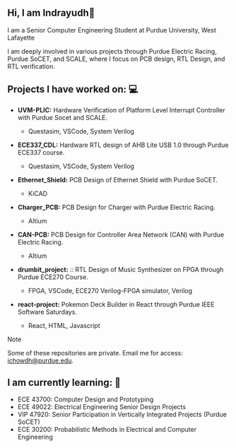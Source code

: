 ## Hi, I am Indrayudh👋
I am a Senior Computer Engineering Student at Purdue University, West Lafayette

I am deeply involved in various projects through Purdue Electric Racing, Purdue SoCET, and SCALE, where I focus on PCB design, RTL Design, and RTL verification. 

## Projects I have worked on: :computer:
-  **UVM-PLIC:** Hardware Verification of Platform Level Interrupt Controller with Purdue Socet and SCALE.
    * Questasim, VSCode, System Verilog
- **ECE337_CDL:** Hardware RTL design of AHB Lite USB 1.0 through Purdue ECE337 course.
    * Questasim, VSCode, System Verilog

- **Ethernet_Shield:** PCB Design of Ethernet Shield with Purdue SoCET.
    * KiCAD

- **Charger_PCB:** PCB Design for Charger with Purdue Electric Racing.
    * Altium

- **CAN-PCB:** PCB Design for Controller Area Network (CAN) with Purdue Electric Racing.
    * Altium

- **drumbit_project:** :: RTL Design of Music Synthesizer on FPGA through Purdue ECE270 Course.
    * FPGA, VSCode, ECE270 Verilog-FPGA simulator, Verilog

- **react-project:** Pokemon Deck Builder in React through Purdue IEEE Software Saturdays.
    * React, HTML, Javascript

> [!NOTE]
> Some of these repositories are private. Email me for access: ichowdh@purdue.edu. 

## I am currently learning: :green_book:
- ECE 43700: Computer Design and Prototyping
- ECE 49022: Electrical Engineering Senior Design Projects
- VIP 47920: Senior Participation in Vertically Integrated Projects (Purdue SoCET)
- ECE 30200: Probabilistic Methods in Electrical and Computer Engineering

